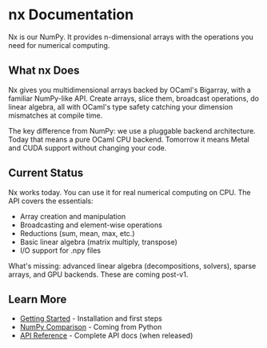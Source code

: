 # nx Documentation

Nx is our NumPy. It provides n-dimensional arrays with the operations you need for numerical computing.

## What nx Does

Nx gives you multidimensional arrays backed by OCaml's Bigarray, with a familiar NumPy-like API. Create arrays, slice them, broadcast operations, do linear algebra, all with OCaml's type safety catching your dimension mismatches at compile time.

The key difference from NumPy: we use a pluggable backend architecture. Today that means a pure OCaml CPU backend. Tomorrow it means Metal and CUDA support without changing your code.

## Current Status

Nx works today. You can use it for real numerical computing on CPU. The API covers the essentials:

- Array creation and manipulation
- Broadcasting and element-wise operations  
- Reductions (sum, mean, max, etc.)
- Basic linear algebra (matrix multiply, transpose)
- I/O support for .npy files

What's missing: advanced linear algebra (decompositions, solvers), sparse arrays, and GPU backends. These are coming post-v1.

## Learn More

- [Getting Started](/docs/nx/getting-started/) - Installation and first steps
- [NumPy Comparison](/docs/nx/numpy-comparison/) - Coming from Python
- [API Reference](https://ocaml.org/p/nx/latest/doc/Nx/index.html) - Complete API docs (when released)